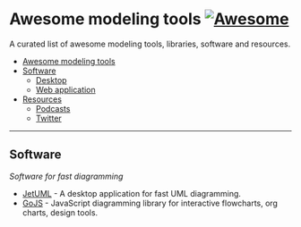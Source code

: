 # Awesome modeling tools [![Awesome](https://awesome.re/badge.svg)](https://awesome.re)

A curated list of awesome modeling tools, libraries, software and resources.

- [Awesome modeling tools](#awesome-modeling)
- [Software](#software)
    - [Desktop](#software-desktop)
    - [Web application](#software-web)
- [Resources](#resources)
    - [Podcasts](#podcasts)
    - [Twitter](#twitter)
    
---

## Software

*Software for fast diagramming*

* [JetUML](https://github.com/prmr/JetUML) - A desktop application for fast UML diagramming.
* [GoJS](https://github.com/NorthwoodsSoftware/GoJS) - JavaScript diagramming library for interactive flowcharts, org charts, design tools.
